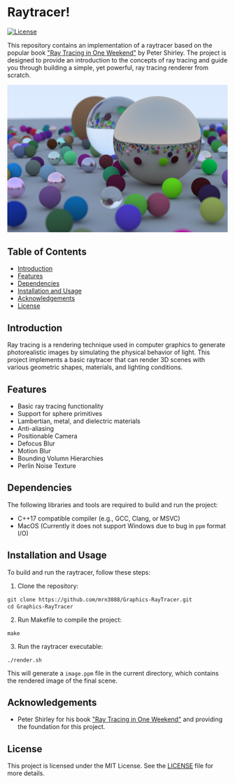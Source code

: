 # Raytracer!

[![License](https://img.shields.io/github/license/mrn3088/Graphics-RayTracer)](LICENSE)

This repository contains an implementation of a raytracer based on the popular book ["Ray Tracing in One Weekend"](https://raytracing.github.io/books/RayTracingInOneWeekend.html) by Peter Shirley. The project is designed to provide an introduction to the concepts of ray tracing and guide you through building a simple, yet powerful, ray tracing renderer from scratch.

![Final Scene Placeholder](./image.jpeg)

## Table of Contents

- [Introduction](#introduction)
- [Features](#features)
- [Dependencies](#dependencies)
- [Installation and Usage](#installation-and-usage)
- [Acknowledgements](#acknowledgements)
- [License](#license)

## Introduction

Ray tracing is a rendering technique used in computer graphics to generate photorealistic images by simulating the physical behavior of light. This project implements a basic raytracer that can render 3D scenes with various geometric shapes, materials, and lighting conditions.

## Features

- Basic ray tracing functionality
- Support for sphere primitives
- Lambertian, metal, and dielectric materials
- Anti-aliasing
- Positionable Camera
- Defocus Blur
- Motion Blur
- Bounding Volumn Hierarchies
- Perlin Noise Texture

## Dependencies

The following libraries and tools are required to build and run the project:

- C++17 compatible compiler (e.g., GCC, Clang, or MSVC)
- MacOS (Currently it does not support Windows due to bug in `ppm` format I/O)

## Installation and Usage

To build and run the raytracer, follow these steps:

1. Clone the repository:

```
git clone https://github.com/mrn3088/Graphics-RayTracer.git
cd Graphics-RayTracer
```

2. Run Makefile to compile the project:
```
make
```

3. Run the raytracer executable:
```
./render.sh
```


This will generate a `image.ppm` file in the current directory, which contains the rendered image of the final scene.

## Acknowledgements

- Peter Shirley for his book ["Ray Tracing in One Weekend"](https://raytracing.github.io/books/RayTracingInOneWeekend.html) and providing the foundation for this project.

## License

This project is licensed under the MIT License. See the [LICENSE](LICENSE) file for more details.
